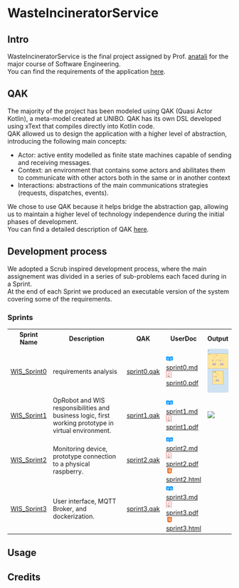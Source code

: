 # WasteIncineratorService

## Intro
WasteIncineratorService is the final project assigned by Prof. [anatali](https://github.com/anatali) for the major course of Software Engineering.<br/>
You can find the requirements of the application [here](https://htmlpreview.github.io/?https://github.com/b3nny01/WasteIncineratorService/blob/main/_resources/slides/TemaFinale24.html).


## QAK
The majority of the project has been modeled using QAK (Quasi Actor Kotlin), a meta-model created at UNIBO.
QAK has its own DSL developed using xText that compiles directly into Kotlin code.<br/>
QAK allowed us to design the application with a higher level of abstraction, introducing the following main concepts:
* Actor: active entity modelled as finite state machines capable of sending and receiving messages.
* Context: an environment that contains some actors and abilitates them to communicate with other actors both in the same or in another context
* Interactions: abstractions of the main communications strategies (requests, dispatches, events).

We chose to use QAK because it helps bridge the abstraction gap, allowing us to maintain a higher level of technology independence during the initial phases of development.<br/>
You can find a detailed description of QAK  [here](https://htmlpreview.github.io/?https://github.com/b3nny01/WasteIncineratorService/blob/main/_resources/slides/QakActors24.html).

## Development process
We adopted a Scrub inspired development process, where the main assignement was divided in a series of sub-problems each faced during in a Sprint.<br/>
At the end of each Sprint we produced an executable version of the system covering some of the requirements.

### Sprints

<table>
    <tr>
        <th>
            <b>Sprint Name</b>
        </th>
        <th>
            <b>Description</b>
        </th>
        <th>
            <b>QAK</b>
        </th>
        <th>
            <b>UserDoc</tb>
        </th>
        <th>
        Output
        </th>
    </tr>
    <tr>
        <td>
            <a href="./WIS_Sprint0/">WIS_Sprint0</a>
        </td>
        <td width="300px">
            requirements analysis
        </td>
        <td>
            <a href="Sprint0/WIS/src/sprint0.qak">sprint0.qak</a>
        </td>
        <td>
            <img src="_resources/imgs/readmeLogo.svg" height="15px"/> <a href="Sprint0/README.md">sprint0.md</a><br/>
            <img src="_resources/imgs/pdfLogo.png" height="15px"/> <a href="https://nbviewer.org/github/b3nny01/WasteIncineratorService/blob/main/Sprint0/README.pdf" title="sprint0.pdf" download>sprint0.pdf</a><br/>
        </td>
        <td>
            <img src="Sprint0/_resources/imgs/wis_systemarch.png" height="100px">
        </td>
    </tr>
    <tr>
        <td>
            <a href="./WIS_Sprint1/">WIS_Sprint1</a>
        </td>
        <td width="300px">
            OpRobot and WIS responsibilities and business logic, first working prototype in virtual environment.
        </td>
        <td>
            <a href="Sprint1/WIS/src/sprint1.qak">sprint1.qak</a>
        </td>
        <td>
            <img src="_resources/imgs/readmeLogo.svg" height="15px"/> <a href="Sprint1/README.md">sprint1.md</a><br/>
            <img src="_resources/imgs/pdfLogo.png" height="15px"/> <a href="https://nbviewer.org/github/b3nny01/WasteIncineratorService/blob/main/Sprint1/README.pdf" title="sprint1.pdf" download>sprint1.pdf</a><br/>
        </td>
        <td>
            <img src="Sprint1/_resources/imgs/sprint1_recording.gif" height="100px">
        </td>
    </tr>
    <tr>
        <td>
            <a href="./WIS_Sprint2/">WIS_Sprint2</a>
        </td>
        <td width="300px">
            Monitoring device, prototype connection to a physical raspberry.
        </td>
        <td>
            <a href="./WIS_Sprint2/src/sprint2.qak">sprint2.qak</a>
        </td>
        <td>
            <img src="_resources/imgs/readmeLogo.svg" height="15px"/> <a href="WIS_Sprint2/userDocs/sprint2.md">sprint2.md</a><br/>
            <img src="_resources/imgs/pdfLogo.png" height="15px"/> <a href="https://nbviewer.org/github/b3nny01/WasteIncineratorService/blob/main/WIS_Sprint2/userDocs/sprint2.pdf" title="sprint2.pdf" download>sprint2.pdf</a><br/>
            <img src="_resources/imgs/htmlLogo.png" height="15px"/> <a href="https://htmlpreview.github.io/?https://github.com/b3nny01/WasteIncineratorService/blob/main/WIS_Sprint2/userDocs/sprint2.html" title="sprint2.html" download>sprint2.html</a>
        </td>
    </tr>
    <tr>
        <td>
            <a href="./WIS_Sprint3/">WIS_Sprint3</a>
        </td>
        <td width="300px">
            User interface, MQTT Broker, and dockerization.
        </td>
        <td>
            <a href="./WIS_Sprint3/src/sprint3.qak">sprint3.qak</a>
        </td>
        <td>
            <img src="_resources/imgs/readmeLogo.svg" height="15px"/> <a href="WIS_Sprint3/userDocs/sprint3.md">sprint3.md</a><br/>
            <img src="_resources/imgs/pdfLogo.png" height="15px"/> <a href="https://nbviewer.org/github/b3nny01/WasteIncineratorService/blob/main/WIS_Sprint3/userDocs/sprint3.pdf" title="sprint3.pdf" download>sprint3.pdf</a><br/>
            <img src="_resources/imgs/htmlLogo.png" height="15px"/> <a href="https://htmlpreview.github.io/?https://github.com/b3nny01/WasteIncineratorService/blob/main/WIS_Sprint3/userDocs/sprint3.html" title="sprint3.html" download>sprint3.html</a>
        </td>
    </tr>
</table>

## Usage

## Credits
